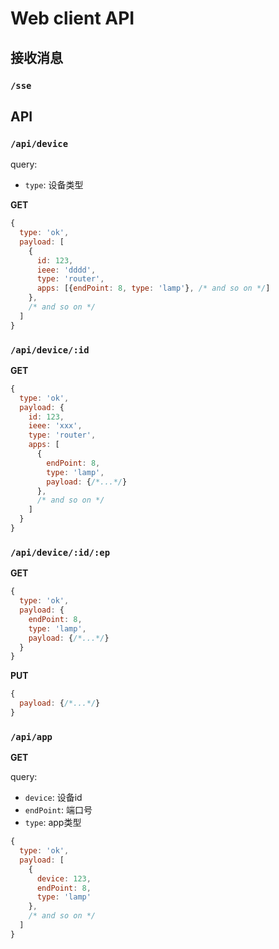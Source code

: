 Web client API
=================

接收消息
----------

### `/sse`

API
----------

### `/api/device`

query:
- `type`: 设备类型

**GET**

```javascript
{
  type: 'ok',
  payload: [
    {
      id: 123,
      ieee: 'dddd',
      type: 'router',
      apps: [{endPoint: 8, type: 'lamp'}, /* and so on */]
    },
    /* and so on */
  ]
}
```
### `/api/device/:id`

**GET**

```javascript
{
  type: 'ok',
  payload: {
    id: 123,
    ieee: 'xxx',
    type: 'router',
    apps: [
      {
        endPoint: 8,
        type: 'lamp',
        payload: {/*...*/}
      },
      /* and so on */
    ]
  }
}
```

### `/api/device/:id/:ep`

**GET**

```javascript
{
  type: 'ok',
  payload: {
    endPoint: 8,
    type: 'lamp',
    payload: {/*...*/}
  }
}
```

**PUT**

```javascript
{
  payload: {/*...*/}
}
```

### `/api/app`

**GET**

query:
- `device`: 设备id
- `endPoint`: 端口号
- `type`: app类型

```javascript
{
  type: 'ok',
  payload: [
    {
      device: 123,
      endPoint: 8,
      type: 'lamp'
    },
    /* and so on */
  ]
}
```
